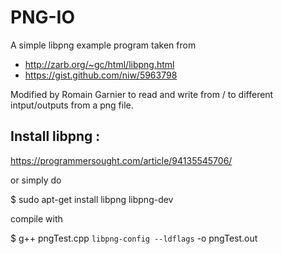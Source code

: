 # PNG-IO
  A simple libpng example program taken from
 * http://zarb.org/~gc/html/libpng.html
 * https://gist.github.com/niw/5963798
  
  Modified by Romain Garnier to read and write from / to
  different intput/outputs from a png file.
 ## Install libpng :
   https://programmersought.com/article/94135545706/
   
   or simply do 
   
 $ sudo apt-get install libpng libpng-dev
 
 compile with
 
 $ g++  pngTest.cpp `libpng-config --ldflags` -o pngTest.out
 
